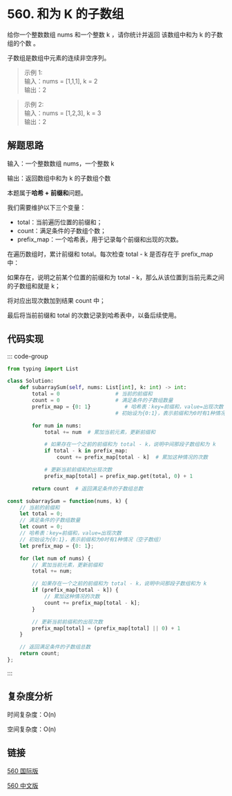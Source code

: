 # 560. 和为 K 的子数组 <Badge type="warning" text="Medium" />

给你一个整数数组 nums 和一个整数 k ，请你统计并返回 该数组中和为 k 的子数组的个数 。

子数组是数组中元素的连续非空序列。

>示例 1:  
输入：nums = [1,1,1], k = 2  
输出：2

>示例 2:  
输入：nums = [1,2,3], k = 3  
输出：2


## 解题思路
输入：一个整数数组 nums，一个整数 k

输出：返回数组中和为 k 的子数组个数

本题属于**哈希 + 前缀和**问题。

我们需要维护以下三个变量：  
- total：当前遍历位置的前缀和；
- count：满足条件的子数组个数；
- prefix_map：一个哈希表，用于记录每个前缀和出现的次数。

在遍历数组时，累计前缀和 total。每次检查 total - k 是否存在于 prefix_map 中：

如果存在，说明之前某个位置的前缀和为 total - k，那么从该位置到当前元素之间的子数组和就是 k；

将对应出现次数加到结果 count 中；

最后将当前前缀和 total 的次数记录到哈希表中，以备后续使用。

## 代码实现

::: code-group

```python
from typing import List

class Solution:
    def subarraySum(self, nums: List[int], k: int) -> int:
        total = 0                  # 当前的前缀和
        count = 0                  # 满足条件的子数组数量
        prefix_map = {0: 1}           # 哈希表：key=前缀和，value=出现次数
                                   # 初始设为{0:1}，表示前缀和为0时有1种情况（空子数组）

        for num in nums:
            total += num  # 累加当前元素，更新前缀和

            # 如果存在一个之前的前缀和为 total - k，说明中间那段子数组和为 k
            if total - k in prefix_map:
                count += prefix_map[total - k]  # 累加这种情况的次数

            # 更新当前前缀和的出现次数
            prefix_map[total] = prefix_map.get(total, 0) + 1

        return count  # 返回满足条件的子数组总数
```

```javascript
const subarraySum = function(nums, k) {
    // 当前的前缀和
    let total = 0;
    // 满足条件的子数组数量
    let count = 0;
    // 哈希表：key=前缀和，value=出现次数
    // 初始设为{0:1}，表示前缀和为0时有1种情况（空子数组）
    let prefix_map = {0: 1};

    for (let num of nums) {
        // 累加当前元素，更新前缀和
        total += num;

        // 如果存在一个之前的前缀和为 total - k，说明中间那段子数组和为 k
        if (prefix_map[total - k]) {
            // 累加这种情况的次数
            count += prefix_map[total - k];
        }

        // 更新当前前缀和的出现次数
        prefix_map[total] = (prefix_map[total] || 0) + 1
    }

    // 返回满足条件的子数组总数
    return count;
};
```

:::

## 复杂度分析

时间复杂度：O(n)

空间复杂度：O(n)

## 链接

[560 国际版](https://leetcode.com/problems/subarray-sum-equals-k/description/)

[560 中文版](https://leetcode.cn/problems/subarray-sum-equals-k/description/)
